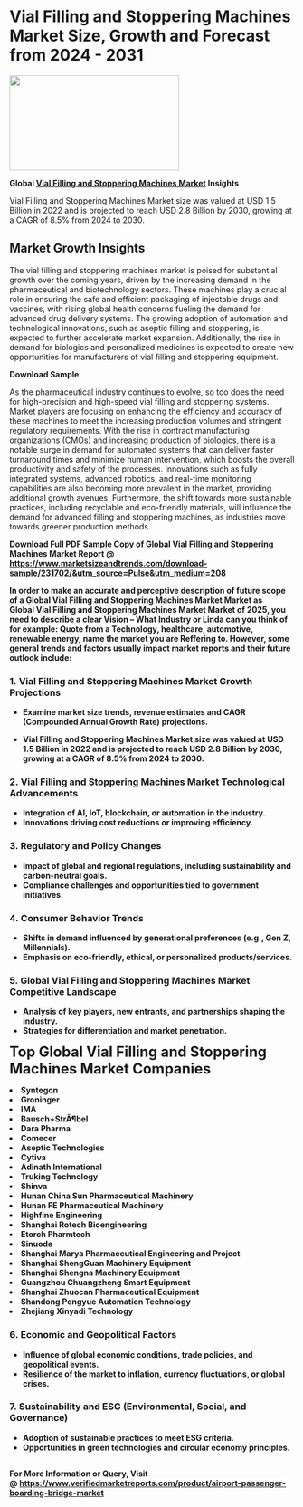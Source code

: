 <H1>Vial Filling and Stoppering Machines Market Size, Growth and Forecast from 2024 - 2031</H1><img class="aligncenter size-medium wp-image-584254" src="https://thirdeyenews.in/wp-content/uploads/2024/09/Global-Market-Research-300x168.jpeg" alt="" width="300" height="168" /><p><strong>Global&nbsp;<a href="https://www.marketsizeandtrends.com/download-sample/231702/&amp;utm_source=Pulse&amp;utm_medium=208">Vial Filling and Stoppering Machines Market</a> Insights</strong></p><p>Vial Filling and Stoppering Machines Market size was valued at USD 1.5 Billion in 2022 and is projected to reach USD 2.8 Billion by 2030, growing at a CAGR of 8.5% from 2024 to 2030.</p><p><h2>Market Growth Insights</h2> <p>The vial filling and stoppering machines market is poised for substantial growth over the coming years, driven by the increasing demand in the pharmaceutical and biotechnology sectors. These machines play a crucial role in ensuring the safe and efficient packaging of injectable drugs and vaccines, with rising global health concerns fueling the demand for advanced drug delivery systems. The growing adoption of automation and technological innovations, such as aseptic filling and stoppering, is expected to further accelerate market expansion. Additionally, the rise in demand for biologics and personalized medicines is expected to create new opportunities for manufacturers of vial filling and stoppering equipment.</p> <p><strong>Download Sample</strong></p> <p>As the pharmaceutical industry continues to evolve, so too does the need for high-precision and high-speed vial filling and stoppering systems. Market players are focusing on enhancing the efficiency and accuracy of these machines to meet the increasing production volumes and stringent regulatory requirements. With the rise in contract manufacturing organizations (CMOs) and increasing production of biologics, there is a notable surge in demand for automated systems that can deliver faster turnaround times and minimize human intervention, which boosts the overall productivity and safety of the processes. Innovations such as fully integrated systems, advanced robotics, and real-time monitoring capabilities are also becoming more prevalent in the market, providing additional growth avenues. Furthermore, the shift towards more sustainable practices, including recyclable and eco-friendly materials, will influence the demand for advanced filling and stoppering machines, as industries move towards greener production methods.</p> <p><strong></p><p><span class=""><strong>Download Full PDF Sample Copy of Global Vial Filling and Stoppering Machines Market Report</strong> @ <a href="https://www.marketsizeandtrends.com/download-sample/231702/&amp;utm_source=Pulse&amp;utm_medium=208" target="_blank">https://www.marketsizeandtrends.com/download-sample/231702/&amp;utm_source=Pulse&amp;utm_medium=208</a></span></p><p>In order to make an accurate and perceptive description of future scope of a Global&nbsp;Vial Filling and Stoppering Machines Market Market as Global&nbsp;Vial Filling and Stoppering Machines Market Market of 2025, you need to describe a clear Vision &ndash; What Industry or Linda can you think of for example: Quote from a Technology, healthcare, automotive, renewable energy, name the market you are Reffering to. However, some general trends and factors usually impact market reports and their future outlook include:</p><h3>1.&nbsp;<strong>Vial Filling and Stoppering Machines Market Growth Projections</strong></h3><ul><li>Examine market size trends, revenue estimates and CAGR (Compounded Annual Growth Rate) projections.</li><li><p>Vial Filling and Stoppering Machines Market size was valued at USD 1.5 Billion in 2022 and is projected to reach USD 2.8 Billion by 2030, growing at a CAGR of 8.5% from 2024 to 2030.</p></li></ul><h3>2.&nbsp;<strong>Vial Filling and Stoppering Machines Market Technological Advancements</strong></h3><ul><li>Integration of AI, IoT, blockchain, or automation in the industry.</li><li>Innovations driving cost reductions or improving efficiency.</li></ul><h3>3.&nbsp;<strong>Regulatory and Policy Changes</strong></h3><ul><li>Impact of global and regional regulations, including sustainability and carbon-neutral goals.</li><li>Compliance challenges and opportunities tied to government initiatives.</li></ul><h3>4.&nbsp;<strong>Consumer Behavior Trends</strong></h3><ul><li>Shifts in demand influenced by generational preferences (e.g., Gen Z, Millennials).</li><li>Emphasis on eco-friendly, ethical, or personalized products/services.</li></ul><h3>5.&nbsp;<strong>Global Vial Filling and Stoppering Machines Market Competitive Landscape</strong></h3><ul><li>Analysis of key players, new entrants, and partnerships shaping the industry.</li><li>Strategies for differentiation and market penetration.</li></ul><p data-pm-slice="1 1 []"><span style="color: inherit; font-family: inherit; font-size: 25px;">Top Global Vial Filling and Stoppering Machines Market Companies</span></p><div class="" data-test-id=""><p><li>Syntegon</li><li> Groninger</li><li> IMA</li><li> Bausch+StrÃ¶bel</li><li> Dara Pharma</li><li> Comecer</li><li> Aseptic Technologies</li><li> Cytiva</li><li> Adinath International</li><li> Truking Technology</li><li> Shinva</li><li> Hunan China Sun Pharmaceutical Machinery</li><li> Hunan FE Pharmaceutical Machinery</li><li> Highfine Engineering</li><li> Shanghai Rotech Bioengineering</li><li> Etorch Pharmtech</li><li> Sinuode</li><li> Shanghai Marya Pharmaceutical Engineering and Project</li><li> Shanghai ShengGuan Machinery Equipment</li><li> Shanghai Shengna Machinery Equipment</li><li> Guangzhou Chuangzheng Smart Equipment</li><li> Shanghai Zhuocan Pharmaceutical Equipment</li><li> Shandong Pengyue Automation Technology</li><li> Zhejiang Xinyadi Technology</li></p></div><h3>6.&nbsp;<strong>Economic and Geopolitical Factors</strong></h3><ul><li>Influence of global economic conditions, trade policies, and geopolitical events.</li><li>Resilience of the market to inflation, currency fluctuations, or global crises.</li></ul><h3>7.&nbsp;<strong>Sustainability and ESG (Environmental, Social, and Governance)</strong></h3><ul><li>Adoption of sustainable practices to meet ESG criteria.</li><li>Opportunities in green technologies and circular economy principles.</li></ul><h2><strong style="font-size: 14px;">For More Information or Query, Visit @&nbsp;</strong><a style="background-color: #ffffff; font-size: 14px;" href="https://www.marketsizeandtrends.com/report/vial-filling-and-stoppering-machines-market/" target="_blank">https://www.verifiedmarketreports.com/product/airport-passenger-boarding-bridge-market</a></h2>
